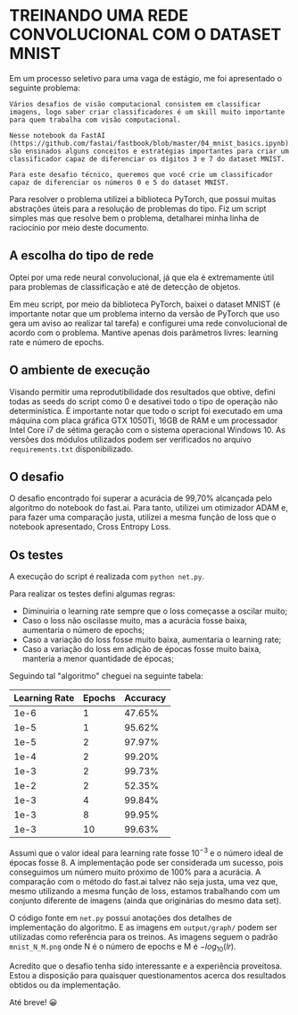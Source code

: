 # TREINANDO UMA REDE CONVOLUCIONAL COM O DATASET MNIST

Em um processo seletivo para uma vaga de estágio, me foi apresentado o seguinte problema:
```
Vários desafios de visão computacional consistem em classificar imagens, logo saber criar classificadores é um skill muito importante para quem trabalha com visão computacional. 

Nesse notebook da FastAI (https://github.com/fastai/fastbook/blob/master/04_mnist_basics.ipynb) são ensinados alguns conceitos e estratégias importantes para criar um classificador capaz de diferenciar os dígitos 3 e 7 do dataset MNIST.

Para este desafio técnico, queremos que você crie um classificador capaz de diferenciar os números 0 e 5 do dataset MNIST.
```

Para resolver o problema utilizei a biblioteca PyTorch, que possui muitas abstrações úteis para a resolução de problemas do tipo. Fiz um script simples mas que resolve bem o problema, detalharei minha linha de raciocínio por meio deste documento.

## A escolha do tipo de rede

Optei por uma rede neural convolucional, já que ela é extremamente útil para problemas de classificação e até de detecção de objetos.

Em meu script, por meio da biblioteca PyTorch, baixei o dataset MNIST (é importante notar que um problema interno da versão de PyTorch que uso gera um aviso ao realizar tal tarefa) e configurei uma rede convolucional de acordo com o problema. Mantive apenas dois parâmetros livres: learning rate e número de epochs.

## O ambiente de execução

Visando permitir uma reprodutibilidade dos resultados que obtive, defini todas as seeds do script como 0 e desativei todo o tipo de operação não determinística. É importante notar que todo o script foi executado em uma máquina com placa gráfica GTX 1050Ti, 16GB de RAM e um processador Intel Core i7 de sétima geração com o sistema operacional Windows 10. As versões dos módulos utilizados podem ser verificados no arquivo `requirements.txt` disponibilizado.

## O desafio

O desafio encontrado foi superar a acurácia de 99,70% alcançada pelo algoritmo do notebook do fast.ai. Para tanto, utilizei um otimizador ADAM e, para fazer uma comparação justa, utilizei a mesma função de loss que o notebook apresentado, Cross Entropy Loss.

## Os testes

A execução do script é realizada com `python net.py`.

Para realizar os testes defini algumas regras:
* Diminuiria o learning rate sempre que o loss começasse a oscilar muito;
* Caso o loss não oscilasse muito, mas a acurácia fosse baixa, aumentaria o número de epochs;
* Caso a variação do loss fosse muito baixa, aumentaria o learning rate;
* Caso a variação do loss em adição de épocas fosse muito baixa, manteria a menor quantidade de épocas;

Seguindo tal "algoritmo" cheguei na seguinte tabela:

| Learning Rate | Epochs | Accuracy |
|---------------|--------|----------|
| 1e-6          | 1      | 47.65%   |
| 1e-5          | 1      | 95.62%   |
| 1e-5          | 2      | 97.97%   |
| 1e-4          | 2      | 99.20%   |
| 1e-3          | 2      | 99.73%   |
| 1e-2          | 2      | 52.35%   |
| 1e-3          | 4      | 99.84%   |
| 1e-3          | 8      | 99.95%   |
| 1e-3          | 10     | 99.63%   |

Assumi que o valor ideal para learning rate fosse $10^{-3}$ e o número ideal de épocas fosse 8. A implementação pode ser considerada um sucesso, pois conseguimos um número muito próximo de 100% para a acurácia. A comparação com o método do fast.ai talvez não seja justa, uma vez que, mesmo utilizando a mesma função de loss, estamos trabalhando com um conjunto diferente de imagens (ainda que originárias do mesmo data set).

O código fonte em `net.py` possui anotações dos detalhes de implementação do algoritmo. E as imagens em `output/graph/` podem ser utilizadas como referência para os treinos. As imagens seguem o padrão `mnist_N_M.png` onde N é o número de epochs e M é $-log_{10}(lr)$.

Acredito que o desafio tenha sido interessante e a experiência proveitosa. Estou a disposição para quaisquer questionamentos acerca dos resultados obtidos ou da implementação.

Até breve! :grinning: